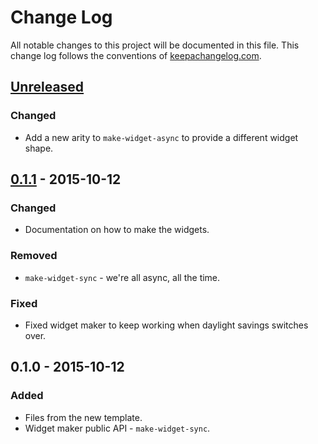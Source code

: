 # Change Log
All notable changes to this project will be documented in this file. This change log follows the conventions of [keepachangelog.com](https://keepachangelog.com/).

## [Unreleased][unreleased]
### Changed
- Add a new arity to `make-widget-async` to provide a different widget shape.

## [0.1.1] - 2015-10-12
### Changed
- Documentation on how to make the widgets.

### Removed
- `make-widget-sync` - we're all async, all the time.

### Fixed
- Fixed widget maker to keep working when daylight savings switches over.

## 0.1.0 - 2015-10-12
### Added
- Files from the new template.
- Widget maker public API - `make-widget-sync`.

[unreleased]: https://github.com/your-name/jepsen.postgres-rds/compare/0.1.1...HEAD
[0.1.1]: https://github.com/your-name/jepsen.postgres-rds/compare/0.1.0...0.1.1

